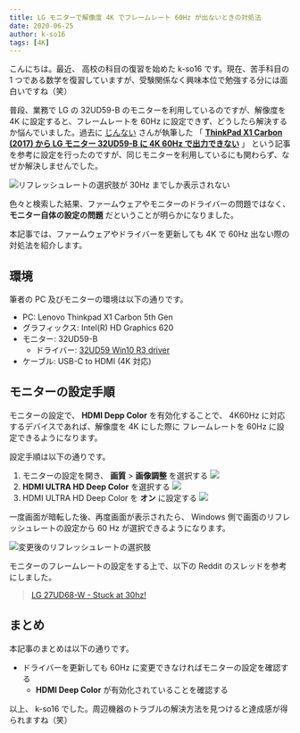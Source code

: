 ```yaml
---
title: LG モニターで解像度 4K でフレームレート 60Hz が出ないときの対処法
date: 2020-06-25
author: k-so16
tags: [4K]
---
```


こんにちは。最近、 高校の科目の復習を始めた k-so16 です。現在、苦手科目の 1 つである数学を復習していますが、受験関係なく興味本位で勉強する分には面白いですね（笑）

普段、業務で LG の 32UD59-B のモニターを利用しているのですが、解像度を 4K に設定すると、フレームレートを 60Hz に設定できず、どうしたら解決するか悩んでいました。過去に [じんない](/category/articles-jinnai-wrote/) さんが執筆した 「 **[ThinkPad X1 Carbon (2017) から LG モニター 32UD59-B に 4K 60Hz で出力できない](/can-not-output-4k-60hz-with-32ud59/)** 」 という記事を参考に設定を行ったのですが、同じモニターを利用しているにも関わらず、なぜか解決しませんでした。

![](images/lg-4k-monitor-frame-late-settings-1.png "リフレッシュレートの選択肢が 30Hz までしか表示されない")

色々と検索した結果、ファームウェアやモニターのドライバーの問題ではなく、 **モニター自体の設定の問題** だということが明らかになりました。

本記事では、ファームウェアやドライバーを更新しても 4K で 60Hz 出ない際の対処法を紹介します。

## 環境

筆者の PC 及びモニターの環境は以下の通りです。

- PC: Lenovo Thinkpad X1 Carbon 5th Gen
- グラフィックス: Intel(R) HD Graphics 620
- モニター: 32UD59-B
    - ドライバー: [32UD59 Win10 R3 driver](https://www.lg.com/jp/support/support-product/lg-32UD59-B#softwareUpdate)
- ケーブル: USB-C to HDMI (4K 対応)

## モニターの設定手順

モニターの設定で、 **HDMI Depp Color** を有効化することで、 4K60Hz に対応するデバイスであれば、解像度を 4K にした際に フレームレートを 60Hz に設定できるようになります。

設定手順は以下の通りです。

1. モニターの設定を開き、 **画質** &gt; **画像調整** を選択する
    ![](images/lg-4k-monitor-frame-late-settings-2.jpg)
1. **HDMI ULTRA HD Deep Color** を選択する
    ![](images/lg-4k-monitor-frame-late-settings-3.jpg)
1. HDMI ULTRA HD Deep Color を **オン** に設定する
    ![](images/lg-4k-monitor-frame-late-settings-4.jpg)

一度画面が暗転した後、再度画面が表示されたら、 Windows 側で画面のリフレッシュレートの設定から 60 Hz が選択できるようになります。


![](images/lg-4k-monitor-frame-late-settings-5.png "変更後のリフレッシュレートの選択肢")

モニターのフレームレートの設定をする上で、以下の Reddit のスレッドを参考にしました。

> [LG 27UD68-W - Stuck at 30hz!](https://www.reddit.com/r/Monitors/comments/6lzdx7/lg_27ud68w_stuck_at_30hz/)

## まとめ
本記事のまとめは以下の通りです。

- ドライバーを更新しても 60Hz に変更できなければモニターの設定を確認する
    - **HDMI Deep Color** が有効化されていることを確認する

以上、 k-so16 でした。周辺機器のトラブルの解決方法を見つけると達成感が得られますね（笑）
